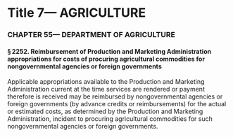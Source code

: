 
# Title 7— AGRICULTURE
### CHAPTER 55— DEPARTMENT OF AGRICULTURE
#### § 2252. Reimbursement of Production and Marketing Administration appropriations for costs of procuring agricultural commodities for nongovernmental agencies or foreign governments

Applicable appropriations available to the Production and Marketing Administration current at the time services are rendered or payment therefore is received may be reimbursed by nongovernmental agencies or foreign governments (by advance credits or reimbursements) for the actual or estimated costs, as determined by the Production and Marketing Administration, incident to procuring agricultural commodities for such nongovernmental agencies or foreign governments.
